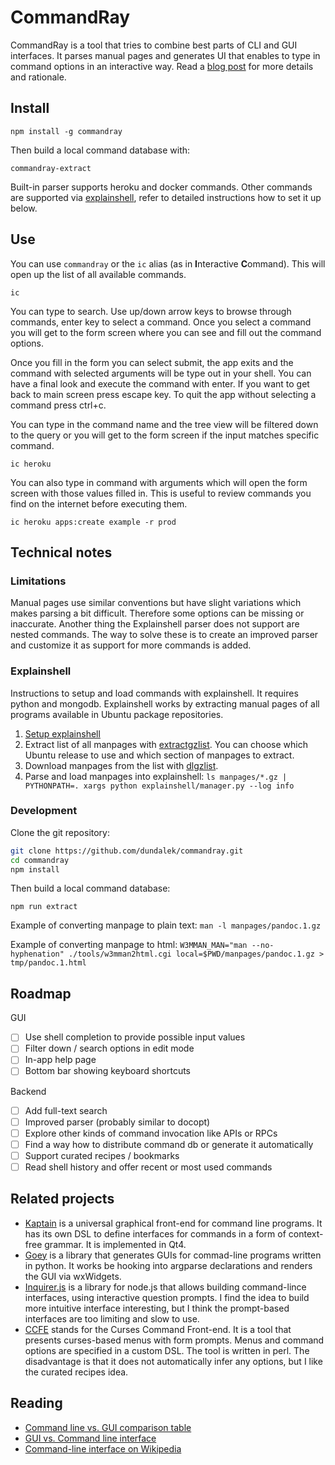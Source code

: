 
# CommandRay

CommandRay is a tool that tries to combine best parts of CLI and GUI interfaces. It parses manual pages and generates UI that enables to type in command options in an interactive way. Read a [blog post](http://dundalek.com/entropic/combining-cli-and-gui/) for more details and rationale.

## Install

```
npm install -g commandray
```

Then build a local command database with:
```
commandray-extract
```

Built-in parser supports heroku and docker commands. Other commands are supported via [explainshell](https://github.com/idank/explainshell), refer to detailed instructions how to set it up below.

## Use

You can use `commandray` or the `ic` alias (as in **I**nteractive **C**ommand). This will open up the list of all available commands.

```
ic
```

You can type to search. Use up/down arrow keys to browse through commands, enter key to select a command. Once you select a command you will get to the form screen where you can see and fill out the command options.

Once you fill in the form you can select submit, the app exits and the command with selected arguments will be type out in your shell. You can have a final look and execute the command with enter. If you want to get back to main screen press escape key. To quit the app without selecting a command press ctrl+c.

You can type in the command name and the tree view will be filtered down to the query or you will get to the form screen if the input matches specific command.

```
ic heroku

```

You can also type in command with arguments which will open the form screen with those values filled in. This is useful to review commands you find on the internet before executing them.

```
ic heroku apps:create example -r prod
```

## Technical notes

### Limitations

Manual pages use similar conventions but have slight variations which makes parsing a bit difficult. Therefore some options can be missing or inaccurate. Another thing the Explainshell parser does not support are nested commands. The way to solve these is to create an improved parser and customize it as support for more commands is added.

### Explainshell

Instructions to setup and load commands with explainshell. It requires python and mongodb. Explainshell works by extracting manual pages of all programs available in Ubuntu package repositories.

1. [Setup explainshell](https://github.com/idank/explainshell#running-explainshell-locally)
2. Extract list of all manpages with [extractgzlist](https://github.com/idank/explainshell/blob/master/tools/extractgzlist). You can choose which Ubuntu release to use and which section of manpages to extract.
2. Download manpages from the list with [dlgzlist](https://github.com/idank/explainshell/blob/master/tools/dlgzlist).
3. Parse and load manpages into explainshell:
`ls manpages/*.gz | PYTHONPATH=. xargs python explainshell/manager.py --log info`

### Development

Clone the git repository:

```bash
git clone https://github.com/dundalek/commandray.git
cd commandray
npm install
```

Then build a local command database:

```
npm run extract
```

Example of converting manpage to plain text:
`man -l manpages/pandoc.1.gz`

Example of converting manpage to html:
`W3MMAN_MAN="man --no-hyphenation" ./tools/w3mman2html.cgi local=$PWD/manpages/pandoc.1.gz > tmp/pandoc.1.html`

## Roadmap

GUI
- [ ] Use shell completion to provide possible input values
- [ ] Filter down / search options in edit mode
- [ ] In-app help page
- [ ] Bottom bar showing keyboard shortcuts

Backend
- [ ] Add full-text search
- [ ] Improved parser (probably similar to docopt)
- [ ] Explore other kinds of command invocation like APIs or RPCs
- [ ] Find a way how to distribute command db or generate it automatically
- [ ] Support curated recipes / bookmarks
- [ ] Read shell history and offer recent or most used commands

## Related projects

- [Kaptain](http://kaptain.sourceforge.net/) is a universal graphical front-end for command line programs. It has its own DSL to define interfaces for commands in a form of context-free grammar. It is implemented in Qt4.
- [Goey](https://github.com/chriskiehl/Gooey) is a library that generates GUIs for commad-line programs written in python. It works be hooking into argparse declarations and renders the GUI via wxWidgets.
- [Inquirer.js](https://github.com/sboudrias/Inquirer.js) is a library for node.js that allows building command-lince interfaces, using interactive question prompts. I find the idea to build more intuitive interface interesting, but I think the prompt-based interfaces are too limiting and slow to use.
- [CCFE](http://ccfe.altervista.org/en/index.html) stands for the Curses Command Front-end. It is a tool that presents curses-based menus with form prompts. Menus and command options are specified in a custom DSL. The tool is written in perl. The disadvantage is that it does not automatically infer any options, but I like the curated recipes idea.

## Reading

- [Command line vs. GUI comparison table](http://www.computerhope.com/issues/ch000619.htm)
- [GUI vs. Command line interface](http://www.softpanorama.org/OFM/gui_vs_command_line.shtml)
- [Command-line interface on Wikipedia](https://en.wikipedia.org/wiki/Command-line_interface)

